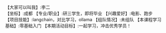 【大家可以叫我】:李二    
【坐标】:成都
【专业/职业】:研三学生，即将毕业
【兴趣爱好】:电影、跑步
【项目技能】:langchain，对比学习，ollama
【组队情况】:未组队
【本课程学习基础】:零基础入门
【本期活动目标】:一起学习，冲击优秀学员！
